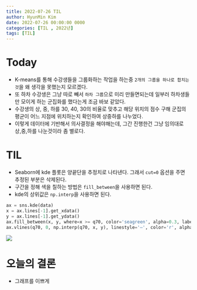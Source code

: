 ```yaml
---
title: 2022-07-26 TIL
author: HyunMin Kim
date: 2022-07-26 00:00:00 0000
categories: [TIL , 2022년]
tags: [TIL]
---
```


# Today
- K-means를 통해 수강생들을 그룹화하는 작업을 하는중 `2개의 그룹을 하나로 합치는것`을 왜 생각을 못했는지 모르겠다.
- 또 하차 수강생은 그냥 따로 빼서 `하차 그룹`으로 미리 만들면되는데 일부러 하차생들만 모이게 하는 군집화를 했다는게 조금 바보 같았다.
- 수강생의 상, 중, 하를 30, 40, 30의 비율로 맞추고 해당 위치의 점수 구해 군집의 평균이 어느 지점에 위치하는지 확인하여 상중하를 나누었다.
- 이렇게 데이터에 기반해서 의사결정을 해야해는데, 그간 진행한건 그냥 임의대로 상,중,하를 나눈것이라 좀 별로다.

# TIL
- Seaborn에 kde 플롯은 양끝단을 추정치로 나타낸다. 그래서 `cut=0` 옵션을 주면 추정된 부분은 삭제된다.
- 구간을 정해 색을 칠하는 방법은 `fill_between`을 사용하면 된다.
- kde의 상위값은 `np.interp`을 사용하면 된다.
```python
ax = sns.kde(data)
x = ax.lines[-1].get_xdata()
y = ax.lines[-1].get_ydata()
ax.fill_between(x, y, where=x >= q70, color='seagreen', alpha=0.3, label='상')
ax.vlines(q70, 0, np.interp(q70, x, y), linestyle='—', color='r', alpha=0.5)
```
<img src='https://user-images.githubusercontent.com/60168331/181009725-4d8e8c29-695d-43e7-9696-75f9586bd9b0.png'>

# 오늘의 결론
- 그래프를 이쁘게
